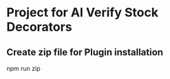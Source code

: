 # Project for AI Verify Stock Decorators

## Create zip file for Plugin installation

  npm run zip
